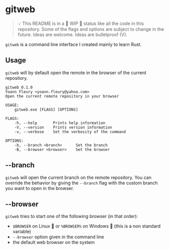 # gitweb

> 💡 This README is in a 🚧 WIP 🚧 status like all the code in this repository.
> Some of the flags and options are subject to change in the future.
> Ideas are welcome. Ideas are bulletproof (V).

`gitweb` is a command line interface I created mainly to learn Rust.

## Usage

`gitweb` will by default open the remote in the browser of the current
repository.

```
gitweb 0.1.0
Yoann Fleury <yoann.fleury@yahoo.com>
Open the current remote repository in your browser

USAGE:
    gitweb.exe [FLAGS] [OPTIONS]

FLAGS:
    -h, --help       Prints help information
    -V, --version    Prints version information
    -v, --verbose    Set the verbosity of the command

OPTIONS:
    -b, --branch <branch>      Set the branch
    -B, --browser <browser>    Set the browser
```

## --branch

`gitweb` will open the current branch on the remote repository. You can override
the behavior by giving the `--branch` flag with the custom branch you want to
open in the browser.

## --browser

`gitweb` tries to start one of the following browser (in that order):

- `$BROWSER` on Linux 🐧 or `%BROWSER%` on Windows 🏁 (this is a non standard variable)
- `--browser` option given in the command line
- the default web browser on the system

